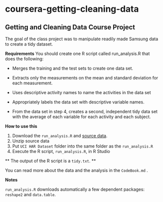 # coursera-getting-cleaning-data


## Getting and Cleaning Data Course Project

The goal of the class project was to manipulate readily made Samsung data to create a tidy dataset. 


**Requirements**
You should create one R script called run_analysis.R that does the following:


* Merges the training and the test sets to create one data set.

* Extracts only the measurements on the mean and standard deviation for each measurement.

* Uses descriptive activity names to name the activities in the data set

* Appropriately labels the data set with descriptive variable names.

* From the data set in step 4, creates a second, independent tidy data set with the average of each variable for each activity and each subject.


**How to use this**
1. Download the ```run_analysis.R``` and  [source data](https://d396qusza40orc.cloudfront.net/getdata%2Fprojectfiles%2FUCI%20HAR%20Dataset.zip).
2. Unzip source data
3. Put ```UCI HAR Dataset``` folder into the same folder as the ```run_analysis.R```
4. Execute the R script, ```run_analysis.R```,  in R Studio 

** The output of the R script is a ```tidy.txt```. **

You can read more about the data and the analysis in the ```CodeBook.md``` .

**Notes**

```run_analysis.R``` downloads automatically a few dependent packages: ```reshape2``` and ```data.table```. 